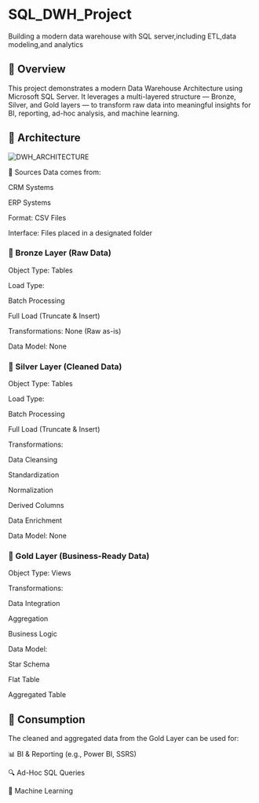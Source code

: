 # SQL_DWH_Project
Building a modern data warehouse with SQL server,including ETL,data modeling,and analytics

## 📌 Overview                                                                                                                                                                                      
This project demonstrates a modern Data Warehouse Architecture using Microsoft SQL Server. It leverages a multi-layered structure — Bronze, Silver, and Gold layers — to transform raw data into meaningful insights for BI, reporting, ad-hoc analysis, and machine learning.

## 🧱 Architecture

![DWH_ARCHITECTURE](https://github.com/user-attachments/assets/e52102a1-59ff-48ce-83de-f03f89078d51)


📂 Sources
Data comes from:

CRM Systems

ERP Systems

Format: CSV Files

Interface: Files placed in a designated folder

### 🧊 Bronze Layer (Raw Data)
Object Type: Tables

Load Type:

Batch Processing

Full Load (Truncate & Insert)

Transformations: None (Raw as-is)

Data Model: None

### 🥈 Silver Layer (Cleaned Data)
Object Type: Tables

Load Type:

Batch Processing

Full Load (Truncate & Insert)

Transformations:

Data Cleansing

Standardization

Normalization

Derived Columns

Data Enrichment

Data Model: None

### 🥇 Gold Layer (Business-Ready Data)
Object Type: Views

Transformations:

Data Integration

Aggregation

Business Logic

Data Model:

Star Schema

Flat Table

Aggregated Table

## 🚀 Consumption
The cleaned and aggregated data from the Gold Layer can be used for:

📊 BI & Reporting (e.g., Power BI, SSRS)

🔍 Ad-Hoc SQL Queries

🤖 Machine Learning 
